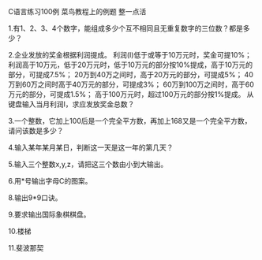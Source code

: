 
C语言练习100例
菜鸟教程上的例题
整一点活

1.有1、2、3、4个数字，能组成多少个互不相同且无重复数字的三位数？都是多少？

2.企业发放的奖金根据利润提成。
利润(I)低于或等于10万元时，奖金可提10%；
利润高于10万元，低于20万元时，低于10万元的部分按10%提成，高于10万元的部分，可提成7.5%；
20万到40万之间时，高于20万元的部分，可提成5%；
40万到60万之间时高于40万元的部分，可提成3%；
60万到100万之间时，高于60万元的部分，可提成1.5%；
高于100万元时，超过100万元的部分按1%提成。
从键盘输入当月利润I，求应发放奖金总数？

3.一个整数，它加上100后是一个完全平方数，再加上168又是一个完全平方数，请问该数是多少？

4.输入某年某月某日，判断这一天是这一年的第几天？

5.输入三个整数x,y,z，请把这三个数由小到大输出。

6.用*号输出字母C的图案。

8.输出9*9口诀。

9.要求输出国际象棋棋盘。

10.楼梯

11.斐波那契

